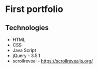 # First portfolio

## Technologies
* HTML
* CSS
* Java Script 
* jQuery - 3.5.1
* scrollreveal - https://scrollrevealjs.org/
